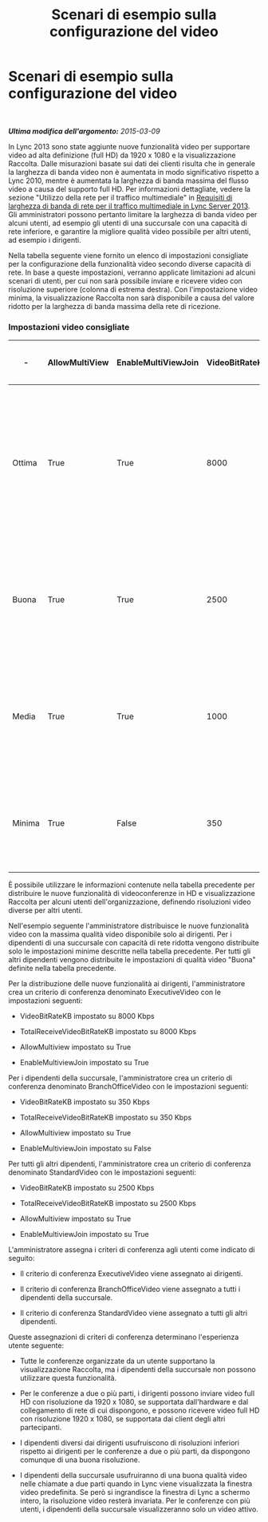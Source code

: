 ﻿---
title: Scenari di esempio sulla configurazione del video
TOCTitle: Scenari di esempio sulla configurazione del video
ms:assetid: da0d61a2-7ac4-4562-bf6a-18473a29acb2
ms:mtpsurl: https://technet.microsoft.com/it-it/library/JJ205297(v=OCS.15)
ms:contentKeyID: 49302149
ms.date: 08/24/2015
mtps_version: v=OCS.15
ms.translationtype: HT
---

# Scenari di esempio sulla configurazione del video

 

_**Ultima modifica dell'argomento:** 2015-03-09_

In Lync 2013 sono state aggiunte nuove funzionalità video per supportare video ad alta definizione (full HD) da 1920 x 1080 e la visualizzazione Raccolta. Dalle misurazioni basate sui dati dei clienti risulta che in generale la larghezza di banda video non è aumentata in modo significativo rispetto a Lync 2010, mentre è aumentata la larghezza di banda massima del flusso video a causa del supporto full HD. Per informazioni dettagliate, vedere la sezione "Utilizzo della rete per il traffico multimediale" in [Requisiti di larghezza di banda di rete per il traffico multimediale in Lync Server 2013](lync-server-2013-network-bandwidth-requirements-for-media-traffic.md). Gli amministratori possono pertanto limitare la larghezza di banda video per alcuni utenti, ad esempio gli utenti di una succursale con una capacità di rete inferiore, e garantire la migliore qualità video possibile per altri utenti, ad esempio i dirigenti.

Nella tabella seguente viene fornito un elenco di impostazioni consigliate per la configurazione della funzionalità video secondo diverse capacità di rete. In base a queste impostazioni, verranno applicate limitazioni ad alcuni scenari di utenti, per cui non sarà possibile inviare e ricevere video con risoluzione superiore (colonna di estrema destra). Con l'impostazione video minima, la visualizzazione Raccolta non sarà disponibile a causa del valore ridotto per la larghezza di banda massima della rete di ricezione.

### Impostazioni video consigliate

<table style="width:100%;">
<colgroup>
<col style="width: 16%" />
<col style="width: 16%" />
<col style="width: 16%" />
<col style="width: 16%" />
<col style="width: 16%" />
<col style="width: 16%" />
</colgroup>
<thead>
<tr class="header">
<th>-</th>
<th>AllowMultiView</th>
<th>EnableMultiViewJoin</th>
<th>VideoBitRateKB</th>
<th>TotalReceiveVideoBitRateKB</th>
<th>Risoluzione video prevista per una buona qualità video</th>
</tr>
</thead>
<tbody>
<tr class="odd">
<td><p>Ottima</p></td>
<td><p>True</p></td>
<td><p>True</p></td>
<td><p>8000</p></td>
<td><p>8000</p></td>
<td><p>Peer-to-peer: risoluzione video massima da 1920 x 1080</p>
<p>Visualizzazione Raccolta: fino a due video con risoluzione da 1920 x 1080 o più video con risoluzione inferiore</p></td>
</tr>
<tr class="even">
<td><p>Buona</p></td>
<td><p>True</p></td>
<td><p>True</p></td>
<td><p>2500</p></td>
<td><p>2500</p></td>
<td><p>Peer-to-peer: risoluzione video massima da 1280 x 720</p>
<p>Visualizzazione Raccolta: fino a cinque video con risoluzione da 640 x 360</p></td>
</tr>
<tr class="odd">
<td><p>Media</p></td>
<td><p>True</p></td>
<td><p>True</p></td>
<td><p>1000</p></td>
<td><p>1000</p></td>
<td><p>Peer-to-peer: risoluzione video massima da 960 x 540</p>
<p>Visualizzazione Raccolta: fino a cinque video con risoluzione da 424 x 240</p></td>
</tr>
<tr class="even">
<td><p>Minima</p></td>
<td><p>True</p></td>
<td><p>False</p></td>
<td><p>350</p></td>
<td><p>350</p></td>
<td><p>Peer-to-peer: risoluzione video massima da 424 x 240</p>
<p>Visualizzazione Raccolta: non disponibile</p></td>
</tr>
</tbody>
</table>


È possibile utilizzare le informazioni contenute nella tabella precedente per distribuire le nuove funzionalità di videoconferenze in HD e visualizzazione Raccolta per alcuni utenti dell'organizzazione, definendo risoluzioni video diverse per altri utenti.

Nell'esempio seguente l'amministratore distribuisce le nuove funzionalità video con la massima qualità video disponibile solo ai dirigenti. Per i dipendenti di una succursale con capacità di rete ridotta vengono distribuite solo le impostazioni minime descritte nella tabella precedente. Per tutti gli altri dipendenti vengono distribuite le impostazioni di qualità video "Buona" definite nella tabella precedente.

Per la distribuzione delle nuove funzionalità ai dirigenti, l'amministratore crea un criterio di conferenza denominato ExecutiveVideo con le impostazioni seguenti:

  - VideoBitRateKB impostato su 8000 Kbps

  - TotalReceiveVideoBitRateKB impostato su 8000 Kbps

  - AllowMultiview impostato su True

  - EnableMultiviewJoin impostato su True

Per i dipendenti della succursale, l'amministratore crea un criterio di conferenza denominato BranchOfficeVideo con le impostazioni seguenti:

  - VideoBitRateKB impostato su 350 Kbps

  - TotalReceiveVideoBitRateKB impostato su 350 Kbps

  - AllowMultiview impostato su True

  - EnableMultiviewJoin impostato su False

Per tutti gli altri dipendenti, l'amministratore crea un criterio di conferenza denominato StandardVideo con le impostazioni seguenti:

  - VideoBitRateKB impostato su 2500 Kbps

  - TotalReceiveVideoBitRateKB impostato su 2500 Kbps

  - AllowMultiview impostato su True

  - EnableMultiviewJoin impostato su True

L'amministratore assegna i criteri di conferenza agli utenti come indicato di seguito:

  - Il criterio di conferenza ExecutiveVideo viene assegnato ai dirigenti.

  - Il criterio di conferenza BranchOfficeVideo viene assegnato a tutti i dipendenti della succursale.

  - Il criterio di conferenza StandardVideo viene assegnato a tutti gli altri dipendenti.

Queste assegnazioni di criteri di conferenza determinano l'esperienza utente seguente:

  - Tutte le conferenze organizzate da un utente supportano la visualizzazione Raccolta, ma i dipendenti della succursale non possono utilizzare questa funzionalità.

  - Per le conferenze a due o più parti, i dirigenti possono inviare video full HD con risoluzione da 1920 x 1080, se supportata dall'hardware e dal collegamento di rete di cui dispongono, e possono ricevere video full HD con risoluzione 1920 x 1080, se supportata dai client degli altri partecipanti.

  - I dipendenti diversi dai dirigenti usufruiscono di risoluzioni inferiori rispetto ai dirigenti per le conferenze a due o più parti, da dispongono comunque di una buona risoluzione.

  - I dipendenti della succursale usufruiranno di una buona qualità video nelle chiamate a due parti quando in Lync viene visualizzata la finestra video predefinita. Se però si ingrandisce la finestra di Lync a schermo intero, la risoluzione video resterà invariata. Per le conferenze con più utenti, i dipendenti della succursale visualizzeranno solo un video attivo.

